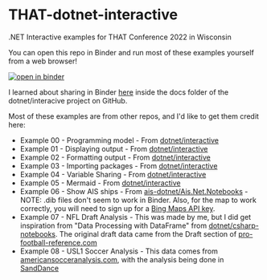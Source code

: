 # THAT-dotnet-interactive
.NET Interactive examples for THAT Conference 2022 in Wisconsin

You can open this repo in Binder and run most of these examples yourself from a web browser!

[![open in binder](https://user-images.githubusercontent.com/876146/180632722-d9bd878f-c807-4f5d-bc4e-4208cc70676b.png)](https://mybinder.org/v2/gh/zo0o0ot/THAT-dotnet-interactive/main?urlpath=lab)

I learned about sharing in Binder [here](https://github.com/dotnet/interactive/blob/main/docs/NotebooksOnBinder.md) inside the docs folder of the dotnet/interacive project on GitHub.

Most of these examples are from other repos, and I'd like to get them credit here:

- Example 00 - Programming model - From [dotnet/interactive](https://github.com/dotnet/interactive/blob/main/samples/notebooks/csharp/Docs/Programming-model.ipynb)
- Example 01 - Displaying output - From [dotnet/interactive](https://github.com/dotnet/interactive/blob/main/samples/notebooks/csharp/Docs/Displaying-output.ipynb)
- Example 02 - Formatting output - From [dotnet/interactive](https://github.com/dotnet/interactive/blob/main/samples/notebooks/csharp/Docs/Formatting-outputs.ipynb)
- Example 03 - Importing packages - From [dotnet/interactive](https://github.com/dotnet/interactive/blob/main/samples/notebooks/csharp/Docs/Importing-packages.ipynb)
- Example 04 - Variable Sharing - From [dotnet/interactive](https://github.com/dotnet/interactive/blob/main/samples/notebooks/polyglot/Variable%20sharing.ipynb)
- Example 05 - Mermaid - From [dotnet/interactive](https://github.com/dotnet/interactive/blob/main/samples/notebooks/mermaid/mermaid.ipynb)
- Example 06 - Show AIS ships - From [ais-dotnet/Ais.Net.Notebooks](https://github.com/ais-dotnet/Ais.Net.Notebooks) - NOTE: .dib files don't seem to work in Binder. Also, for the map to work correctly, you will need to sign up for a [Bing Maps API key](https://docs.microsoft.com/en-us/bingmaps/getting-started/bing-maps-dev-center-help/getting-a-bing-maps-key).
- Example 07 - NFL Draft Analysis - This was made by me, but I did get inspiration from "Data Processing with DataFrame" from [dotnet/csharp-notebooks](https://github.com/dotnet/csharp-notebooks/blob/main/machine-learning/REF-Data%20Processing%20with%20DataFrame.ipynb).  The original draft data came from the Draft section of [pro-football-reference.com](https://www.pro-football-reference.com/draft/)
- Example 08 - USL1 Soccer Analysis - This data comes from [americansocceranalysis.com](https://www.americansocceranalysis.com), with the analysis being done in [SandDance](https://microsoft.github.io/SandDance/)
